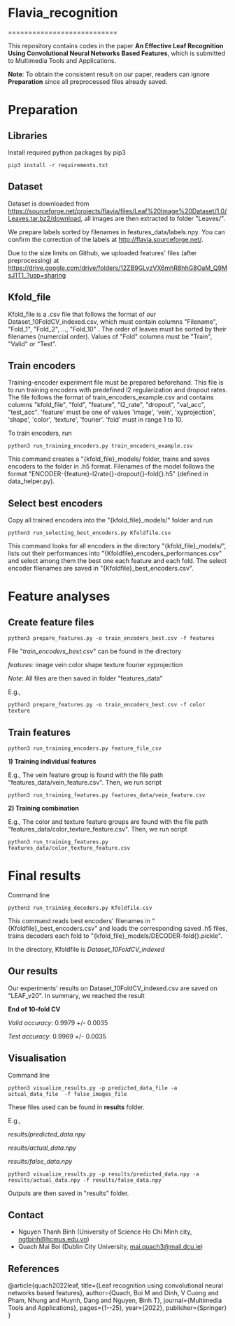 # Flavia_recognition 
=========================== 

This repository contains codes in the paper **An Effective Leaf Recognition Using  Convolutional Neural Networks Based  Features**, which is submitted to Multimedia Tools and Applications.

**Note**: To obtain the consistent result on our paper, readers can ignore **Preparation** since all preprocessed files already saved.

# Preparation 
## Libraries 

Install required python packages by pip3 
```console 
pip3 install -r requirements.txt 
``` 

## Dataset 

Dataset is downloaded from https://sourceforge.net/projects/flavia/files/Leaf%20Image%20Dataset/1.0/Leaves.tar.bz2/download, all images are then extracted to folder "Leaves/". 

We prepare labels sorted by filenames in features_data/labels.npy. You can confirm the correction of the labels at http://flavia.sourceforge.net/. 

Due to the size limits on Github, we uploaded features' files (after preprocessing) at https://drive.google.com/drive/folders/12ZB9GLvzVX6mhR8hhG8OaM_Q9MsJ1T1_?usp=sharing 

## Kfold_file 
Kfold_file is a .csv file that follows the format of our Dataset_10FoldCV_indexed.csv, which must contain columns "Filename", "Fold_1", "Fold_2", ..., "Fold_10" . The order of leaves must be sorted by their filenames (numercial order). Values of "Fold" columns must be "Train", "Valid" or "Test". 

## Train encoders 

Training-encoder experiment file must be prepared beforehand. This file is to run training encoders with predefined l2 regularization and dropout rates. The file follows the format of train_encoders_example.csv and contains columns "kfold_file", "fold", "feature", "l2_rate", "dropout", "val_acc", "test_acc". 'feature' must be one of values 'image', 'vein', 'xyprojection', 'shape', 'color', 'texture', 'fourier'. 'fold' must in range 1 to 10. 

To train encoders, run 
```console 
python3 run_training_encoders.py train_encoders_example.csv 
``` 

This command creates a "{kfold_file}_models/ folder, trains and saves encoders to the folder in .h5 format. Filenames of the model follows the format "ENCODER-{feature}-l2rate{}-dropout{}-fold{}.h5" (defined in data_helper.py). 

## Select best encoders 

Copy all trained encoders into the "{kfold_file}_models/" folder and run 
```console 
python3 run_selecting_best_encoders.py Kfoldfile.csv 
``` 

This command looks for all encoders in the directory "{kfold_file}_models/", lists out their performances into "{Kfoldfile}_encoders_performances.csv" and select among them the best one each feature and each fold. The select encoder filenames are saved in "{Kfoldfile}_best_encoders.csv". 

# Feature analyses 

## Create feature files 
```console 
python3 prepare_features.py -o train_encoders_best.csv -f features 
``` 

File "*train_encoders_best.csv*" can be found in the directory 

*features*: image vein color shape texture fourier xyprojection

*Note*: All files are then saved in folder "features_data" 

E.g., 
```console 
python3 prepare_features.py -o train_encoders_best.csv -f color texture 
``` 

## Train features 
```console 
python3 run_training_encoders.py feature_file_csv 
``` 

**1) Training individual features** 

E.g., The vein feature group is found with the file path "features_data/vein_feature.csv". Then, we run script 
```console 
python3 run_training_features.py features_data/vein_feature.csv 
``` 

**2) Training combination** 

E.g., The color and texture feature groups are found with the file path "features_data/color_texture_feature.csv". Then, we run script 
```console 
python3 run_training_features.py features_data/color_texture_feature.csv 
``` 

# Final results 
Command line 
```console 
python3 run_training_decoders.py Kfoldfile.csv 
``` 

This command reads best encoders' filenames in "{Kfoldfile}\_best\_encoders.csv" and loads the corresponding saved .h5 files, trains decoders each fold to "{kfold_file}\_models/DECODER-fold{}.pickle". 

In the directory, Kfoldfile is *Dataset_10FoldCV_indexed* 

## Our results 

Our experiments' results on Dataset_10FoldCV_indexed.csv are saved on "LEAF_v20". In summary, we reached the result 

**End of 10-fold CV** 

*Valid accuracy*: 0.9979 +/- 0.0035 

*Test accuracy*: 0.9969 +/- 0.0035 

## Visualisation 
Command line 
```console 
python3 visualize_results.py -p predicted_data_file -a actual_data_file  -f false_images_file 
``` 

These files used can be found in **results** folder. 

E.g., 

*results/predicted_data.npy* 

*results/actual_data.npy* 

*results/false_data.npy* 

```console 
python3 visualize_results.py -p results/predicted_data.npy -a results/actual_data.npy -f results/false_data.npy 
``` 

Outputs are then saved in "results" folder. 

## Contact 
- Nguyen Thanh Binh  (University of Science Ho Chi Minh city, ngtbinh@hcmus.edu.vn) 
- Quach Mai Boi (Dublin City University, mai.quach3@mail.dcu.ie) 

## References 
@article{quach2022leaf,
  title={Leaf recognition using convolutional neural networks based features},
  author={Quach, Boi M and Dinh, V Cuong and Pham, Nhung and Huynh, Dang and Nguyen, Binh T},
  journal={Multimedia Tools and Applications},
  pages={1--25},
  year={2022},
  publisher={Springer}
}
